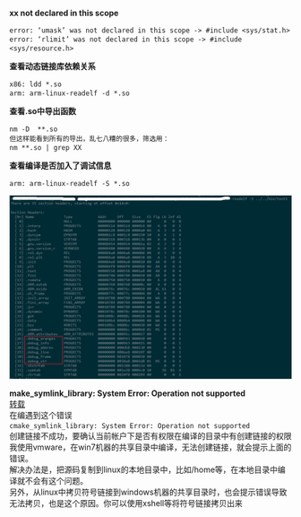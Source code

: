 **xx not declared in this scope**
    
    error: ‘umask’ was not declared in this scope -> #include <sys/stat.h>
    error: ‘rlimit’ was not declared in this scope -> #include <sys/resource.h>

**查看动态链接库依赖关系**

    x86: ldd *.so
    arm: arm-linux-readelf -d *.so

**查看.so中导出函数**

    nm -D  **.so  
    但这样能看到所有的导出，乱七八糟的很多，筛选用：  
    nm **.so | grep XX

**查看编译是否加入了调试信息**

    arm: arm-linux-readelf -S *.so
![](img/编译1.png)

**make_symlink_library: System Error: Operation not supported**  
[转载](http://blog.csdn.net/aflyeaglenku/article/details/50697219)  
在编遇到这个错误  
`cmake_symlink_library: System Error: Operation not supported`  
创建链接不成功，要确认当前帐户下是否有权限在编译的目录中有创建链接的权限  
我使用vmware，在win7机器的共享目录中编译，无法创建链接，就会提示上面的错误。  
解决办法是，把源码复制到linux的本地目录中，比如/home等，在本地目录中编译就不会有这个问题。  
另外，从linux中拷贝符号链接到windows机器的共享目录时，也会提示错误导致无法拷贝，也是这个原因。你可以使用xshell等将符号链接拷贝出来
